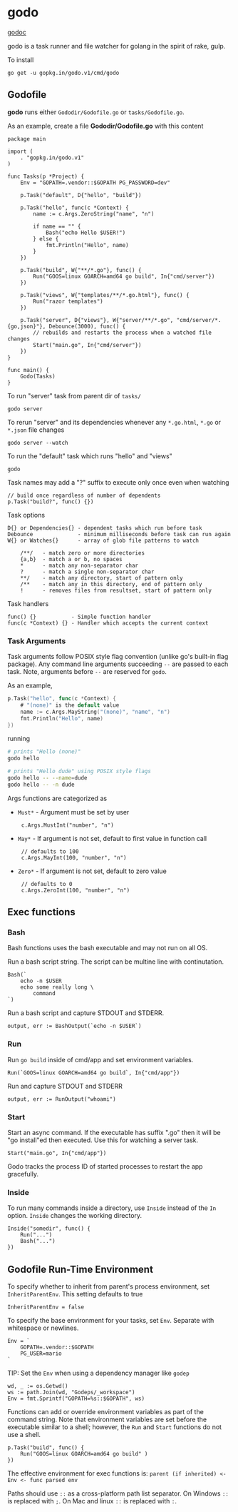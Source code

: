 # godo

[godoc](https://godoc.org/gopkg.in/godo.v1)

godo is a task runner and file watcher for golang in the spirit of
rake, gulp.

To install

    go get -u gopkg.in/godo.v1/cmd/godo

## Godofile

**godo** runs either `Gododir/Godofile.go` or `tasks/Godofile.go`.

As an example, create a file **Gododir/Godofile.go** with this content

    package main

    import (
        . "gopkg.in/godo.v1"
    )

    func Tasks(p *Project) {
        Env = "GOPATH=.vendor::$GOPATH PG_PASSWORD=dev"

        p.Task("default", D{"hello", "build"})

        p.Task("hello", func(c *Context) {
            name := c.Args.ZeroString("name", "n")

            if name == "" {
                Bash("echo Hello $USER!")
            } else {
                fmt.Println("Hello", name)
            }
        })

        p.Task("build", W{"**/*.go"}, func() {
            Run("GOOS=linux GOARCH=amd64 go build", In{"cmd/server"})
        })

        p.Task("views", W{"templates/**/*.go.html"}, func() {
            Run("razor templates")
        })

        p.Task("server", D{"views"}, W{"server/**/*.go", "cmd/server/*.{go,json}"}, Debounce(3000), func() {
            // rebuilds and restarts the process when a watched file changes
            Start("main.go", In{"cmd/server"})
        })
    }

    func main() {
        Godo(Tasks)
    }


To run "server" task from parent dir of `tasks/`

    godo server

To rerun "server" and its dependencies whenever any `*.go.html`,  `*.go` or `*.json` file changes

    godo server --watch

To run the "default" task which runs "hello" and "views"

    godo

Task names may add a "?" suffix to execute only once even when watching

    // build once regardless of number of dependents
    p.Task("build?", func() {})

Task options

    D{} or Dependencies{} - dependent tasks which run before task
    Debounce              - minimum milliseconds before task can run again
    W{} or Watches{}      - array of glob file patterns to watch

        /**/   - match zero or more directories
        {a,b}  - match a or b, no spaces
        *      - match any non-separator char
        ?      - match a single non-separator char
        **/    - match any directory, start of pattern only
        /**    - match any in this directory, end of pattern only
        !      - removes files from resultset, start of pattern only

Task handlers

    func() {}           - Simple function handler
    func(c *Context) {} - Handler which accepts the current context

### Task Arguments

Task arguments follow POSIX style flag convention
(unlike go's built-in flag package). Any command line arguments
succeeding `--` are passed to each task. Note, arguments before `--`
are reserved for `godo`.

As an example,

```go
p.Task("hello", func(c *Context) {
    # "(none)" is the default value
    name := c.Args.MayString("(none)", "name", "n")
    fmt.Println("Hello", name)
})
```

running

```sh
# prints "Hello (none)"
godo hello

# prints "Hello dude" using POSIX style flags
godo hello -- --name=dude
godo hello -- -n dude
```

Args functions are categorized as

*  `Must*` - Argument must be set by user

        c.Args.MustInt("number", "n")

*  `May*` - If argument is not set, default to first value in function call

        // defaults to 100
        c.Args.MayInt(100, "number", "n")

*  `Zero*` - If argument is not set, default to zero value

        // defaults to 0
        c.Args.ZeroInt(100, "number", "n")

## Exec functions

### Bash

Bash functions uses the bash executable and may not run on all OS.

Run a bash script string. The script can be multine line with continutation.

    Bash(`
        echo -n $USER
        echo some really long \
            command
    `)

Run a bash script and capture STDOUT and STDERR.

    output, err := BashOutput(`echo -n $USER`)

### Run

Run `go build` inside of cmd/app and set environment variables.

    Run(`GOOS=linux GOARCH=amd64 go build`, In{"cmd/app"})

Run and capture STDOUT and STDERR

    output, err := RunOutput("whoami")

### Start

Start an async command. If the executable has suffix ".go" then it will be "go install"ed then executed.
Use this for watching a server task.

    Start("main.go", In{"cmd/app"})

Godo tracks the process ID of started processes to restart the app gracefully.

### Inside

To run many commands inside a directory, use `Inside` instead of the `In` option.
`Inside` changes the working directory.

    Inside("somedir", func() {
        Run("...")
        Bash("...")
    })

## Godofile Run-Time Environment

To specify whether to inherit from parent's process environment,
set `InheritParentEnv`. This setting defaults to true

    InheritParentEnv = false

To specify the base environment for your tasks, set `Env`.
Separate with whitespace or newlines.

    Env = `
        GOPATH=.vendor::$GOPATH
        PG_USER=mario
    `

TIP: Set the `Env` when using a dependency manager like `godep`

    wd, _ := os.Getwd()
    ws := path.Join(wd, "Godeps/_workspace")
    Env = fmt.Sprintf("GOPATH=%s::$GOPATH", ws)

Functions can add or override environment variables as part of the command string.
Note that environment variables are set before the executable similar to a shell;
however, the `Run` and `Start` functions do not use a shell.

    p.Task("build", func() {
        Run("GOOS=linux GOARCH=amd64 go build" )
    })

The effective environment for exec functions is: `parent (if inherited) <- Env <- func parsed env`

Paths should use `::` as a cross-platform path list separator. On Windows `::` is replaced with `;`.
On Mac and linux `::` is replaced with `:`.

